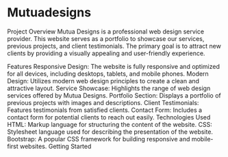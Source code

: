 # Mutuadesigns
Project Overview
Mutua Designs is a professional web design service provider. This website serves as a portfolio to showcase our services, previous projects, and client testimonials. The primary goal is to attract new clients by providing a visually appealing and user-friendly experience.

Features
Responsive Design: The website is fully responsive and optimized for all devices, including desktops, tablets, and mobile phones.
Modern Design: Utilizes modern web design principles to create a clean and attractive layout.
Service Showcase: Highlights the range of web design services offered by Mutua Designs.
Portfolio Section: Displays a portfolio of previous projects with images and descriptions.
Client Testimonials: Features testimonials from satisfied clients.
Contact Form: Includes a contact form for potential clients to reach out easily.
Technologies Used
HTML: Markup language for structuring the content of the website.
CSS: Stylesheet language used for describing the presentation of the website.
Bootstrap: A popular CSS framework for building responsive and mobile-first websites.
Getting Started
